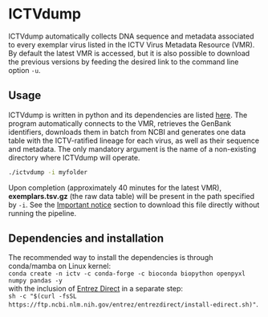 # ICTVdump
ICTVdump automatically collects DNA sequence and metadata associated to every exemplar virus listed in the ICTV Virus Metadata Resource (VMR). By default the latest VMR is accessed, but it is also possible to download the previous versions by feeding the desired link to the command line option ```-u```.  

## Usage  
ICTVdump is written in python and its dependencies are listed [here](#dependencies-and-installation). The program automatically connects to the VMR, retrieves the GenBank identifiers, downloads them in batch from NCBI and generates one data table with the ICTV-ratified lineage for each virus, as well as their sequence and metadata. The only mandatory argument is the name of a non-existing directory where ICTVdump will operate.   
 ```bash
./ictvdump -i myfolder
 ```
Upon completion (approximately 40 minutes for the latest VMR),  **exemplars.tsv.gz** (the raw data table) will be present in the path specified by ```-i```. See the [Important notice](#important-notice) section to download this file directly without running the pipeline.  

## Dependencies and installation  
The recommended way to install the dependencies is through conda/mamba on Linux kernel:  
```conda create -n ictv -c conda-forge -c bioconda biopython openpyxl numpy pandas -y```  
with the inclusion of [Entrez Direct](https://www.ncbi.nlm.nih.gov/books/NBK179288/) in a separate step:  
```sh -c "$(curl -fsSL https://ftp.ncbi.nlm.nih.gov/entrez/entrezdirect/install-edirect.sh)"```.  

<br>  
